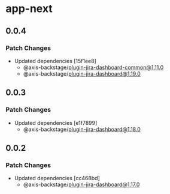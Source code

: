 # app-next

## 0.0.4

### Patch Changes

- Updated dependencies [15f1ee8]
  - @axis-backstage/plugin-jira-dashboard-common@1.11.0
  - @axis-backstage/plugin-jira-dashboard@1.19.0

## 0.0.3

### Patch Changes

- Updated dependencies [e1f7899]
  - @axis-backstage/plugin-jira-dashboard@1.18.0

## 0.0.2

### Patch Changes

- Updated dependencies [cc468bd]
  - @axis-backstage/plugin-jira-dashboard@1.17.0
